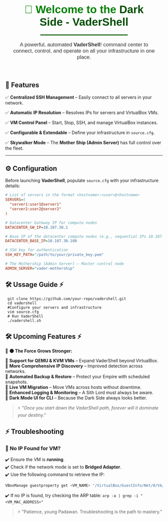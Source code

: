<div align="center" style="font-family: Arial, sans-serif; padding: 20px;">

  <h1 style="color: #008000; font-size: 2.5em; font-weight: bold; margin-bottom: 10px;">
    <!--☁️ Welcome to <span style="color: #004d00;">VaderShell</span> ☁️-->
    🚀 Welcome to the <span style="color: #004d00;">Dark Side - <strong>VaderShell</strong> </span>
  </h1>

  <hr style="width: 60%; border: 1px solid #008000; margin: 20px auto;">

  <p style="font-size: 1.2em; color: #333; max-width: 600px;">
    A powerful, automated <strong>VaderShell</strong>! command center to connect, control, and operate on all your infrastructure in one place. 
  </p>

</div>
 

## 🌌 Features  

✅ **Centralized SSH Management** – Easily connect to all servers in your network.

✅ **Automatic IP Resolution** – Resolves IPs for servers and VirtualBox VMs.  

✅ **VM Control Panel** – Start, Stop, SSH, and manage VirtualBox instances.  

✅ **Configurable & Extendable** – Define your infrastructure in `source.cfg`.  

✅ **Skywalker Mode** – The **Mother Ship (Admin Server)** has full control over the fleet.  

---

## ⚙️ Configuration  

Before launching **VaderShell**, populate `source.cfg` with your infrastructure details:  

```ini
# List of servers in the format <hostname>:<user>@<hostname>
SERVERS=(
  "server1:user1@server1"
  "server2:user2@server2"
)

# Datacenter Gateway IP for compute nodes
DATACENTER_GW_IP=10.107.30.1

# Base IP of the datacenter compute nodes (e.g., sequential IPs 10.107.30.100+)
DATACENTER_BASE_IP=10.107.30.100

# SSH key for authentication
SSH_KEY_PATH="/path/to/your/private_key.pem"

# The Mothership (Admin Server) – Master control node
ADMIN_SERVER="vader-mothership"
```

## 🛠️ Ussage Guide ⚡

```
 git clone https://github.com/your-repo/vadershell.git
 cd vadershell
 #Configure your servers and infrastructure
 vim source.cfg
 # Run VaderShell
 ./vadershell.sh
```

## 🛠️ Upcoming Features ⚡  

🚀 **🌑 The Force Grows Stronger:**  

🔹 **Support for QEMU & KVM VMs**  – Expand VaderShell beyond VirtualBox.  
🔹 **More Comprehensive IP Discovery** – Improved detection across networks.  
🔹 **Automated Backup & Restore** – Protect your Empire with scheduled snapshots.  
🔹 **Live VM Migration** – Move VMs across hosts without downtime.  
🔹 **Enhanced Logging & Monitoring** – A Sith Lord must always be aware.  
🔹 **Dark Mode UI for CLI** – Because the Dark Side always looks better.  

> ⚡ *"Once you start down the VaderShell path, forever will it dominate your destiny."*

## ⚡ Troubleshooting  

### 🛑 No IP Found for VM?  
✔️ Ensure the VM is **running**.  
✔️ Check if the network mode is set to **Bridged Adapter**.  
✔️ Use the following command to retrieve the IP:  
   ```sh
   VBoxManage guestproperty get <VM_NAME> "/VirtualBox/GuestInfo/Net/0/V4/IP"
   ```
✔️ If no IP is found, try checking the ARP table: ```arp -a | grep -i "<VM_MAC_ADDRESS>"```

> ⚡ "Patience, young Padawan. Troubleshooting is the path to mastery."

